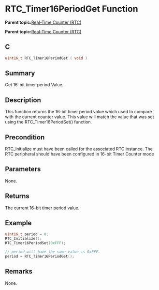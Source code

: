 # RTC\_Timer16PeriodGet Function

**Parent topic:**[Real-Time Counter \(RTC\)](GUID-3578D06D-FEC5-4769-ADC7-0D46730CD973.md)

**Parent topic:**[Real-Time Counter \(RTC\)](GUID-C95E1695-55CC-4546-9F2C-315F5C908FC1.md)

## C

```c
uint16_t RTC_Timer16PeriodGet ( void )
```

## Summary

Get 16-bit timer period Value.

## Description

This function returns the 16-bit timer period value which used to compare with the current counter value. This value will match the value that was set using the RTC\_Timer16PeriodSet\(\) function.

## Precondition

RTC\_Initialize must have been called for the associated RTC instance. The RTC peripheral should have been configured in 16-bit Timer Counter mode

## Parameters

None.

## Returns

The current 16-bit timer period value.

## Example

```c
uint16_t period = 0;
RTC_Initialize();
RTC_Timer16PeriodSet(0xFFF);

// period will have the same value is 0xFFF.
period = RTC_Timer16PeriodGet();

```

## Remarks

None.

